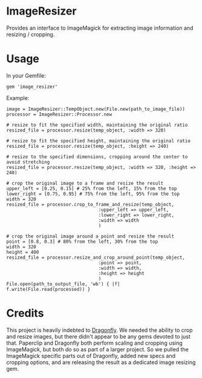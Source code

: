ImageResizer
============

Provides an interface to ImageMagick for extracting image information and resizing / cropping.


Usage
=====

In your Gemfile:

    gem 'image_resizer'

Example:

    image = ImageResizer::TempObject.new(File.new(path_to_image_file))
    processor = ImageResizer::Processor.new

    # resize to fit the specified width, maintaining the original ratio
    resized_file = processor.resize(temp_object, :width => 320)

    # resize to fit the specified height, maintaining the original ratio
    resized_file = processor.resize(temp_object, :height => 240)

    # resize to the specified dimensions, cropping around the center to avoid stretching
    resized_file = processor.resize(temp_object, :width => 320, :height => 240)

    # crop the original image to a frame and resize the result
    upper_left = [0.25, 0.15] # 25% from the left, 15% from the top 
    lower_right = [0.75, 0.95] # 75% from the left, 95% from the top
    width = 320
    resized_file = processor.crop_to_frame_and_resize(temp_object,
                                      :upper_left => upper_left,
                                      :lower_right => lower_right,
                                      :width => width
                                      )

    # crop the original image around a point and resize the result
    point = [0.8, 0.3] # 80% from the left, 30% from the top
    width = 320
    height = 400
    resized_file = processor.resize_and_crop_around_point(temp_object,
                                      :point => point,
                                      :width => width,
                                      :height => height
                                      )
    File.open(path_to_output_file, 'wb') { |f| f.write(File.read(processed)) }


Credits
=======

This project is heavily indebted to [Dragonfly](https://github.com/markevans/dragonfly). We needed the ability to crop and resize images, but there didn't appear to be any gems devoted to just that. Paperclip and Dragonfly both perform scaling and cropping using ImageMagick, but both do so as part of a larger project. So we pulled the ImageMagick specific parts out of Dragonfly, added new specs and cropping options, and are releasing the result as a dedicated image resizing gem.



